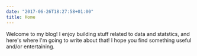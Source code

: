 ```yaml
---
date: "2017-06-26T18:27:58+01:00"
title: Home
---
```


Welcome to my blog! I enjoy building stuff related to data and statstics, and here's where I'm going to write about that! I hope you find something useful and/or entertaining.
